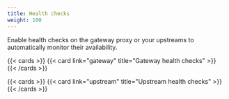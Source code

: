 ```yaml
---
title: Health checks
weight: 100
---
```


Enable health checks on the gateway proxy or your upstreams to automatically monitor their availability.

{{< cards >}}
  {{< card link="gateway" title="Gateway health checks" >}}
{{< /cards >}}

{{< cards >}}
  {{< card link="upstream" title="Upstream health checks" >}}
{{< /cards >}}